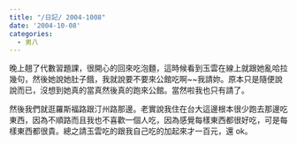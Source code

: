 ```yaml
---
title: "/日記/ 2004-1008"
date: '2004-10-08'
categories:
  - 男八
---
```


晚上翹了代數習題課，很開心的回來吃泡麵，這時候看到玉雲在線上就跟她亂哈拉幾句，然後她說她肚子餓，我就說要不要來公館吃啊~~我請妳。原本只是隨便說說而已，沒想到她真的當真然後真的跑來公館。當然啦我也只有請了。

然後我們就逛羅斯福路跟汀州路那邊。老實說我住在台大這邊根本很少跑去那邊吃東西，因為不順路而且我也不喜歡一個人吃，因為感覺每樣東西都很好吃，可是每樣東西都很貴。總之請玉雲吃的跟我自己吃的加起來才一百元，還 ok。